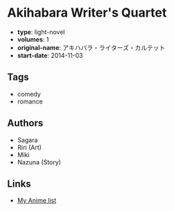 # Akihabara Writer's Quartet

-   **type**: light-novel
-   **volumes**: 1
-   **original-name**: アキハバラ・ライターズ・カルテット
-   **start-date**: 2014-11-03

## Tags

-   comedy
-   romance

## Authors

-   Sagara
-   Riri (Art)
-   Miki
-   Nazuna (Story)

## Links

-   [My Anime list](https://myanimelist.net/manga/81941/Akihabara_Writers_Quartet)
